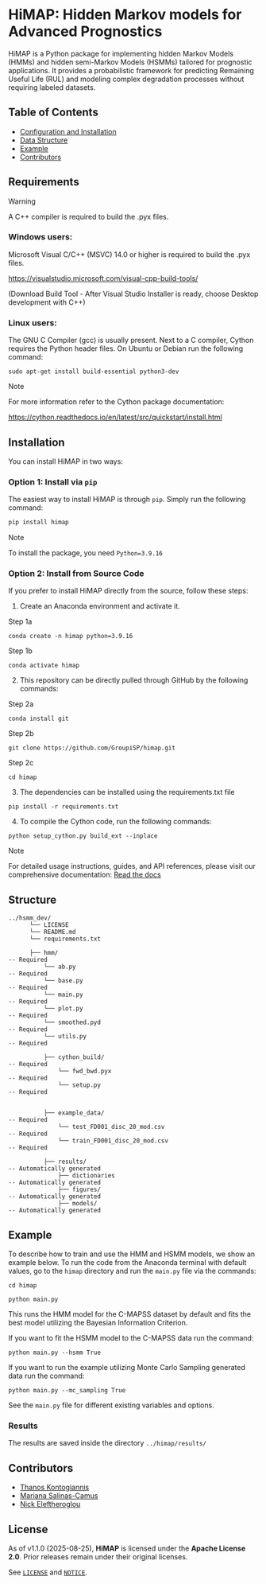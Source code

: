 # HiMAP:  Hidden Markov models for Advanced Prognostics

HiMAP is a Python package for implementing hidden Markov Models (HMMs) and hidden semi-Markov Models (HSMMs) tailored for prognostic applications. It provides a probabilistic framework for predicting Remaining Useful Life (RUL) and modeling complex degradation processes without requiring labeled datasets.

## Table of Contents

- [Configuration and Installation](#installation)
- [Data Structure](#structure)
- [Example](#example)
- [Contributors](#contributors)

## Requirements
> [!WARNING]
> A C++ compiler is required to build the .pyx files.

### Windows users:
Microsoft Visual C/C++ (MSVC) 14.0 or higher is required to build the .pyx files.

https://visualstudio.microsoft.com/visual-cpp-build-tools/ 

(Download Build Tool - After Visual Studio Installer is ready, choose Desktop development with C++)

### Linux users:
The GNU C Compiler (gcc) is usually present. Next to a C compiler, Cython requires the Python header files. 
On Ubuntu or Debian run the following command:

```
sudo apt-get install build-essential python3-dev
```

>[!Note]
>For more information refer to the Cython package documentation:
>
>https://cython.readthedocs.io/en/latest/src/quickstart/install.html

## Installation
You can install HiMAP in two ways:

### Option 1: Install via `pip`

The easiest way to install HiMAP is through `pip`. Simply run the following command:

```bash
pip install himap
```

>[!Note]
>To install the package, you need `Python=3.9.16`


### Option 2: Install from Source Code

If you prefer to install HiMAP directly from the source, follow these steps:

1. Create an Anaconda environment and activate it.

  Step 1a

```
conda create -n himap python=3.9.16
```

  Step 1b

```
conda activate himap
```


2. This repository can be directly pulled through GitHub by the following commands:

  Step 2a
```
conda install git
```

  Step 2b
```
git clone https://github.com/GroupiSP/himap.git
```


  Step 2c
```
cd himap
```

3. The dependencies can be installed using the requirements.txt file
```
pip install -r requirements.txt
```

4. To compile the Cython code, run the following commands:
```
python setup_cython.py build_ext --inplace
```

>[!Note]
>For detailed usage instructions, guides, and API references, please visit our comprehensive documentation: [Read the docs](https://himap.readthedocs.io/en/latest/)

## Structure


```
../hsmm_dev/
      └── LICENSE
      └── README.md
      └── requirements.txt
    
      ├── hmm/                                                          -- Required
          └── ab.py                                                     -- Required
          └── base.py                                                   -- Required
          └── main.py                                                   -- Required
          └── plot.py                                                   -- Required
          └── smoothed.pyd                                              -- Required
          └── utils.py                                                  -- Required
          
          ├── cython_build/                                             -- Required      
              └── fwd_bwd.pyx                                           -- Required
              └── setup.py                                              -- Required


          ├── example_data/                                             -- Required      
              └── test_FD001_disc_20_mod.csv                            -- Required
              └── train_FD001_disc_20_mod.csv                           -- Required

          ├── results/                                                  -- Automatically generated      
              ├── dictionaries                                          -- Automatically generated
              ├── figures/                                              -- Automatically generated
              ├── models/                                               -- Automatically generated
```

## Example


To describe how to train and use the HMM and HSMM models, we show an example below. To run the code from the Anaconda terminal with default values, go to the `himap` directory and run the `main.py` file via the commands:

```
cd himap
```

```
python main.py
```

This runs the HMM model for the C-MAPSS dataset by default and fits the best model utilizing the Bayesian Information Criterion.

If you want to fit the HSMM model to the C-MAPSS data run the command:

```
python main.py --hsmm True 
```

If you want to run the example utilizing Monte Carlo Sampling generated data run the command:

```
python main.py --mc_sampling True
```

See the `main.py` file for different existing variables and options.

### Results

The results are saved inside the directory `../himap/results/`

## Contributors

- [Thanos Kontogiannis](https://github.com/thanoskont)
- [Mariana Salinas-Camus](https://github.com/mariana-sc)
- [Nick Eleftheroglou](https://www.tudelft.nl/staff/n.eleftheroglou/)

## License
As of v1.1.0 (2025-08-25), **HiMAP** is licensed under the **Apache License 2.0**.
Prior releases remain under their original licenses.

See [`LICENSE`](./LICENSE) and [`NOTICE`](./NOTICE).
